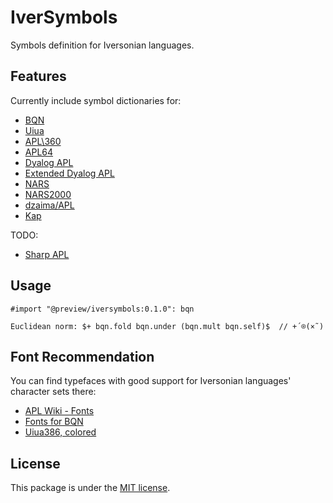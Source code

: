 
# IverSymbols

Symbols definition for Iversonian languages.


## Features

Currently include symbol dictionaries for:
- [BQN](https://mlochbaum.github.io/BQN/index.html)
- [Uiua](https://www.uiua.org/)
- [APL\360](https://aplwiki.com/wiki/APL%5C360)
- [APL64](https://aplwiki.com/wiki/APL64)
- [Dyalog APL](https://www.dyalog.com/dyalog/index.htm)
- [Extended Dyalog APL](https://aplwiki.com/wiki/Extended_Dyalog_APL)
- [NARS](https://aplwiki.com/wiki/NARS)
- [NARS2000](https://nars2000.org/)
- [dzaima/APL](https://github.com/dzaima/APL/blob/master/docs/chars.txt)
- [Kap](https://kapdemo.dhsdevelopments.com/)

TODO:
- [Sharp APL](https://aplwiki.com/wiki/SHARP_APL)


## Usage

```typst
#import "@preview/iversymbols:0.1.0": bqn

Euclidean norm: $+ bqn.fold bqn.under (bqn.mult bqn.self)$  // +´⌾(×˜)
```


## Font Recommendation

You can find typefaces with good support for Iversonian languages' character sets there:
- [APL Wiki - Fonts](https://aplwiki.com/wiki/Fonts)
- [Fonts for BQN](https://mlochbaum.github.io/BQN/fonts.html)
- [Uiua386, colored](https://github.com/jonathanperret/uiua386color)


## License

This package is under the [MIT license](LICENSE).



